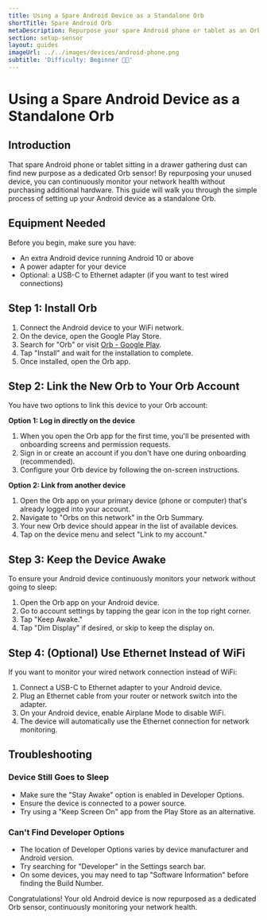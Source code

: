 ```yaml
---
title: Using a Spare Android Device as a Standalone Orb
shortTitle: Spare Android Orb
metaDescription: Repurpose your spare Android phone or tablet as an Orb sensor to continuously monitor your network health.
section: setup-sensor
layout: guides
imageUrl: ../../images/devices/android-phone.png
subtitle: 'Difficulty: Beginner 🧑‍💻'
---
```


# Using a Spare Android Device as a Standalone Orb

## Introduction

That spare Android phone or tablet sitting in a drawer gathering dust can find new purpose as a dedicated Orb sensor! By repurposing your unused device, you can continuously monitor your network health without purchasing additional hardware. This guide will walk you through the simple process of setting up your Android device as a standalone Orb.

## Equipment Needed

Before you begin, make sure you have:

- An extra Android device running Android 10 or above
- A power adapter for your device
- Optional: a USB-C to Ethernet adapter (if you want to test wired connections)

## Step 1: Install Orb

1. Connect the Android device to your WiFi network.
2. On the device, open the Google Play Store.
3. Search for "Orb" or visit [Orb - Google Play](https://play.google.com/store/apps/details?id=net.orb.orb).
4. Tap "Install" and wait for the installation to complete.
5. Once installed, open the Orb app.

## Step 2: Link the New Orb to Your Orb Account

You have two options to link this device to your Orb account:

**Option 1: Log in directly on the device**

1. When you open the Orb app for the first time, you'll be presented with onboarding screens and permission requests.
2. Sign in or create an account if you don't have one during onboarding (recommended).
3. Configure your Orb device by following the on-screen instructions.

**Option 2: Link from another device**

1. Open the Orb app on your primary device (phone or computer) that's already logged into your account.
2. Navigate to "Orbs on this network" in the Orb Summary.
3. Your new Orb device should appear in the list of available devices.
4. Tap on the device menu and select "Link to my account."

## Step 3: Keep the Device Awake

To ensure your Android device continuously monitors your network without going to sleep:

1. Open the Orb app on your Android device.
2. Go to account settings by tapping the gear icon in the top right corner.
3. Tap "Keep Awake."
4. Tap "Dim Display" if desired, or skip to keep the display on.

## Step 4: (Optional) Use Ethernet Instead of WiFi

If you want to monitor your wired network connection instead of WiFi:

1. Connect a USB-C to Ethernet adapter to your Android device.
2. Plug an Ethernet cable from your router or network switch into the adapter.
3. On your Android device, enable Airplane Mode to disable WiFi.
4. The device will automatically use the Ethernet connection for network monitoring.

## Troubleshooting

### Device Still Goes to Sleep

- Make sure the "Stay Awake" option is enabled in Developer Options.
- Ensure the device is connected to a power source.
- Try using a "Keep Screen On" app from the Play Store as an alternative.

### Can't Find Developer Options

- The location of Developer Options varies by device manufacturer and Android version.
- Try searching for "Developer" in the Settings search bar.
- On some devices, you may need to tap "Software Information" before finding the Build Number.

Congratulations! Your old Android device is now repurposed as a dedicated Orb sensor, continuously monitoring your network health.
